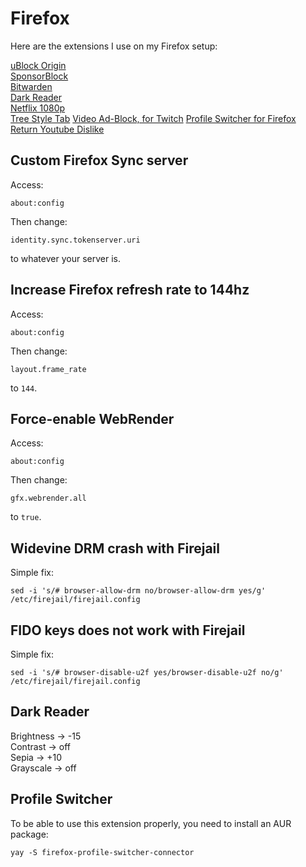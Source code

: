 # Firefox

Here are the extensions I use on my Firefox setup:

[uBlock Origin](https://addons.mozilla.org/fr/firefox/addon/ublock-origin/)  
[SponsorBlock](https://addons.mozilla.org/fr/firefox/addon/sponsorblock/)  
[Bitwarden](https://addons.mozilla.org/fr/firefox/addon/bitwarden-password-manager/)  
[Dark Reader](https://addons.mozilla.org/fr/firefox/addon/darkreader/)  
[Netflix 1080p](https://addons.mozilla.org/fr/firefox/addon/netflix-1080p-firefox/)  
[Tree Style Tab](https://addons.mozilla.org/fr/firefox/addon/tree-style-tab/)
[Video Ad-Block, for Twitch](https://addons.mozilla.org/en-US/firefox/addon/video-ad-block-for-twitch/)
[Profile Switcher for Firefox](https://addons.mozilla.org/fr/firefox/addon/profile-switcher/)
[Return Youtube Dislike](https://addons.mozilla.org/en-US/firefox/addon/return-youtube-dislikes/)

## Custom Firefox Sync server
Access:
```
about:config
```

Then change:
```
identity.sync.tokenserver.uri
```
to whatever your server is.

## Increase Firefox refresh rate to 144hz
Access:
```
about:config
```

Then change:
```
layout.frame_rate
```
to `144`.

## Force-enable WebRender
Access:
```
about:config
```

Then change:
```
gfx.webrender.all
```
to `true`.

## Widevine DRM crash with Firejail
Simple fix:
```
sed -i 's/# browser-allow-drm no/browser-allow-drm yes/g' /etc/firejail/firejail.config
```

## FIDO keys does not work with Firejail
Simple fix:
```
sed -i 's/# browser-disable-u2f yes/browser-disable-u2f no/g' /etc/firejail/firejail.config
```

## Dark Reader
Brightness -> -15  
Contrast -> off  
Sepia -> +10  
Grayscale -> off

## Profile Switcher
To be able to use this extension properly, you need to install an AUR package:
```
yay -S firefox-profile-switcher-connector
```